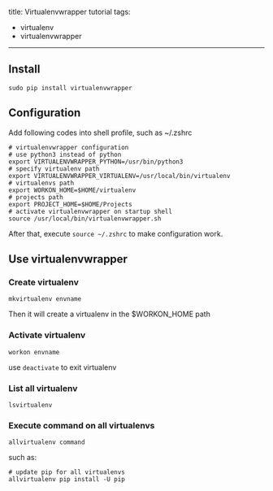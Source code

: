 title: Virtualenvwrapper tutorial
tags:
- virtualenv
- virtualenvwrapper
---
## Install
    sudo pip install virtualenvwrapper

## Configuration
Add following codes into shell profile, such as ~/.zshrc

    # virtualenvwrapper configuration
    # use python3 instead of python
    export VIRTUALENVWRAPPER_PYTHON=/usr/bin/python3
    # specify virtualenv path
    export VIRTUALENVWRAPPER_VIRTUALENV=/usr/local/bin/virtualenv
    # virtualenvs path
    export WORKON_HOME=$HOME/virtualenv
    # projects path
    export PROJECT_HOME=$HOME/Projects
    # activate virtualenvwrapper on startup shell
    source /usr/local/bin/virtualenvwrapper.sh

After that, execute `source ~/.zshrc` to make configuration work.

## Use virtualenvwrapper
### Create virtualenv
    mkvirtualenv envname
Then it will create a virtualenv in the $WORKON_HOME path
### Activate virtualenv
    workon envname
use `deactivate` to exit virtualenv
### List all virtualenv
    lsvirtualenv
### Execute command on all virtualenvs
    allvirtualenv command
such as:

    # update pip for all virtualenvs
    allvirtualenv pip install -U pip

